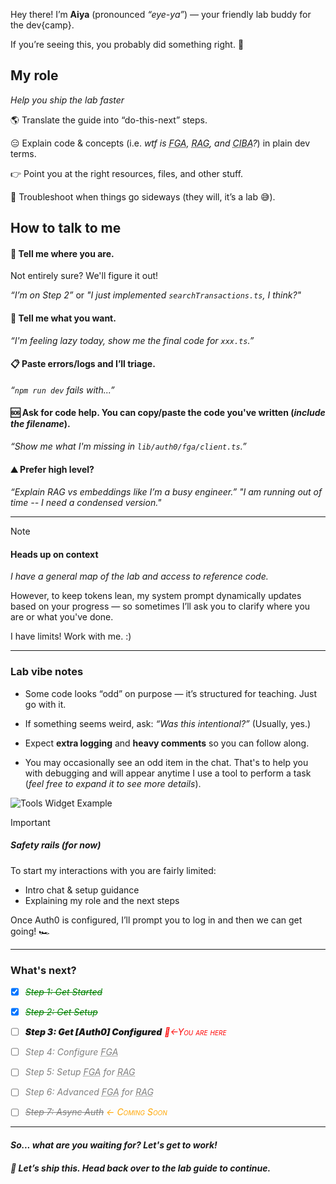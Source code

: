 Hey there! I’m **Aiya** (pronounced _“eye-ya”_) — your friendly lab buddy for the dev{camp}.


If you’re seeing this, you probably did something right. 🎉

## My role
*Help you ship the lab faster*

🌎 Translate the guide into “do-this-next” steps.

😑 Explain code & concepts (i.e. _wtf is <abbr title="Fine-grained Authorization">FGA</abbr>, <abbr title="Retrieval-Augmented Generation">RAG</abbr>, and <abbr title="Client-Initiated Backchannel Authorization">CIBA</abbr>?_) in plain dev terms.

👉 Point you at the right resources, files, and other stuff.

🤪 Troubleshoot when things go sideways (they will, it’s a lab 😅).

## How to talk to me

#### 📍 Tell me where you are.


Not entirely sure? We'll figure it out!

  *“I’m on Step 2”* or *"I just implemented `searchTransactions.ts`, I think?"*

#### 🥺 Tell me what you want.
  *“I'm feeling lazy today, show me the final code for `xxx.ts`.”*

#### 📋 Paste errors/logs and I’ll triage.
  *“`npm run dev` fails with...”*

#### 🆘 Ask for code help. You can copy/paste the code you've written (*include the filename*).
  *“Show me what I'm missing in `lib/auth0/fga/client.ts`.”*

#### ⛰️ Prefer high level?
  *“Explain RAG vs embeddings like I’m a busy engineer.”*
  *"I am running out of time -- I need a condensed version."*

---

> [!NOTE]
> #### Heads up on context
> *I have a general map of the lab and access to reference code.*
>
> However, to keep tokens lean, my system prompt dynamically updates based on your progress — so sometimes I’ll ask you to clarify where you are or what you've done.
>
> I have limits! Work with me. :)

---

### Lab vibe notes

- Some code looks “odd” on purpose — it’s structured for teaching. Just go with it.
- If something seems weird, ask: *“Was this intentional?”* (Usually, yes.)
- Expect **extra logging** and **heavy comments** so you can follow along.
- You may occasionally see an odd item in the chat. That's to help you with debugging and will appear anytime I use a tool to perform a task (*feel free to expand it to see more details*).

  <!-- TODO: UPDATE THIS -->
![Tools Widget Example](http://localhost:3000/assets/images/ui-tool-widget.png)
  <!-- https://cdn.demo.okta.com/labs/devcamp-agentic/assets/images/ui-tool-widget.png -->

> [!IMPORTANT]
>
> ##### Safety rails (_for now_)
>
> To start my interactions with you are fairly limited:
>
> - Intro chat & setup guidance
> - Explaining my role and the next steps
>
> Once Auth0 is configured, I’ll prompt you to log in and then we can get going! 🏎️


---

### What's next?

- [x] <span style="color: green">~~_Step 1: Get Started_~~</span>

- [x] <span style="color: green">~~_Step 2: Get Setup_~~</span>

- [ ] <span style='font-weight: 900;'>_Step 3: Get [Auth0] Configured_</span> _<span style='color: red; font-variant: small-caps'>📍←You are here</span>_

- [ ] <span style='color: gray'>_Step 4: Configure <abbr title="Fine-grained Authorization">FGA</abbr>_</span>

- [ ] <span style='color: gray'>_Step 5: Setup <abbr title="Fine-grained Authorization">FGA</abbr> for <abbr title="Retrieval-Augmented Generation">RAG</abbr>_</span>

- [ ] <span style='color: gray'>_Step 6: Advanced <abbr title="Fine-grained Authorization">FGA</abbr> for <abbr title="Retrieval-Augmented Generation">RAG</abbr>_</span>

- [ ] <span style='color: gray'>~~_Step 7: Async Auth_~~</span> _<span style='color: orange; font-variant: small-caps'>← Coming Soon</span>_

---
#### _So... what are you waiting for? Let's get to work!_

##### 🚀 Let’s ship this. *Head back over to the lab guide to continue.*

